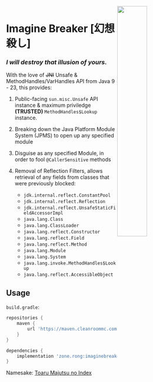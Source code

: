 <img style="float: right;" src="https://i.imgur.com/rimNwts.png" width="40%" height="40%">

# Imagine Breaker [幻想殺し]


### *I will destroy that illusion of yours.*

With the love of ~~JNI~~ Unsafe & MethodHandles/VarHandles API from Java 9 - 23, this provides:

1. Public-facing `sun.misc.Unsafe` API instance & maximum priviledge **(TRUSTED)** `MethodHandles$Lookup` instance.
2. Breaking down the Java Platform Module System (JPMS) to open up any specified module
3. Disguise as any specified Module, in order to fool `@CallerSensitive` methods
4. Removal of Reflection Filters, allows retrieval of any fields from classes that were previously blocked:

   - `jdk.internal.reflect.ConstantPool`
   - `jdk.internal.reflect.Reflection`
   - `jdk.internal.reflect.UnsafeStaticFieldAccessorImpl`
   - `java.lang.Class`
   - `java.lang.ClassLoader`
   - `java.lang.reflect.Constructor`
   - `java.lang.reflect.Field`
   - `java.lang.reflect.Method`
   - `java.lang.Module`
   - `java.lang.System`
   - `java.lang.invoke.MethodHandles$Lookup`
   - `java.lang.reflect.AccessibleObject`

## Usage
`build.gradle`:
```groovy
repositories {
    maven {
        url 'https://maven.cleanroommc.com'
    }
}

dependencies {
    implementation 'zone.rong:imaginebreaker:2.0'
}
```

Namesake: [Toaru Majutsu no Index](https://en.wikipedia.org/wiki/A_Certain_Magical_Index)
